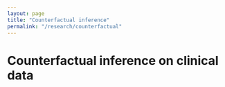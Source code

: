 ```yaml
---
layout: page
title: "Counterfactual inference"
permalink: "/research/counterfactual"
---
```



# Counterfactual inference on clinical data